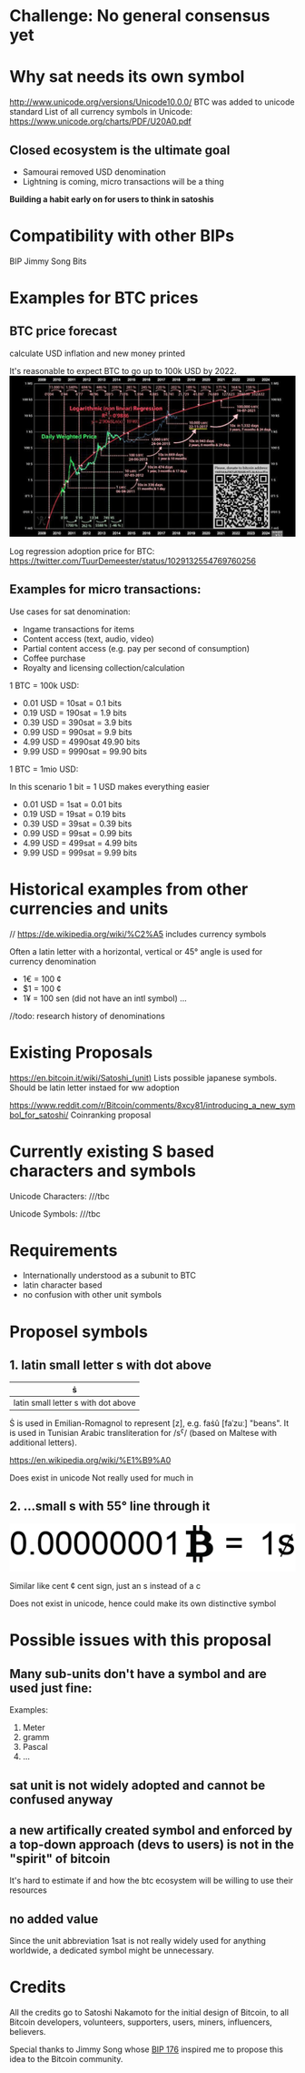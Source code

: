 # Challenge: No general consensus yet

# Why sat needs its own symbol

http://www.unicode.org/versions/Unicode10.0.0/
BTC was added to unicode standard
List of all currency symbols in Unicode:
https://www.unicode.org/charts/PDF/U20A0.pdf

## Closed ecosystem is the ultimate goal

* Samourai removed USD denomination
* Lightning is coming, micro transactions will be a thing

**Building a habit early on for users to think in satoshis**

# Compatibility with other BIPs

BIP Jimmy Song Bits

# Examples for BTC prices

## BTC price forecast
calculate USD inflation and new money printed

It's reasonable to expect BTC to go up to 100k USD by 2022.
![Bitcoin price forecast](btc-logreg-price.jpg)

Log regression adoption price for BTC:
https://twitter.com/TuurDemeester/status/1029132554769760256

## Examples for micro transactions:

Use cases for sat denomination:

* Ingame transactions for items
* Content access (text, audio, video)
* Partial content access (e.g. pay per second of consumption)
* Coffee purchase
* Royalty and licensing collection/calculation

1 BTC = 100k USD:
* 0.01 USD = 10sat = 0.1 bits
* 0.19 USD = 190sat = 1.9 bits
* 0.39 USD = 390sat = 3.9 bits
* 0.99 USD = 990sat = 9.9 bits
* 4.99 USD = 4990sat 49.90 bits
* 9.99 USD = 9990sat = 99.90 bits

1 BTC = 1mio USD:

In this scenario 1 bit = 1 USD makes everything easier
* 0.01 USD = 1sat = 0.01 bits
* 0.19 USD = 19sat = 0.19 bits
* 0.39 USD = 39sat = 0.39 bits
* 0.99 USD = 99sat  = 0.99 bits
* 4.99 USD = 499sat = 4.99 bits
* 9.99 USD = 999sat = 9.99 bits

# Historical examples from other currencies and units 

// https://de.wikipedia.org/wiki/%C2%A5 includes currency symbols

Often a latin letter with a horizontal, vertical or 45° angle is used for currency denomination

* 1€ = 100 ¢
* $1 = 100 ¢
* 1¥ = 100 sen (did not have an intl symbol)
...

//todo: research history of denominations

# Existing Proposals

https://en.bitcoin.it/wiki/Satoshi_(unit)
Lists possible japanese symbols. Should be latin letter instaed for ww adoption

https://www.reddit.com/r/Bitcoin/comments/8xcy81/introducing_a_new_symbol_for_satoshi/
Coinranking proposal

# Currently existing S based characters and symbols

Unicode Characters:
///tbc

Unicode Symbols:
///tbc

# Requirements

* Internationally understood as a subunit to BTC
* latin character based
* no confusion with other unit symbols

# Proposel symbols

## 1. latin small letter s with dot above

| ṡ |
| - |
| latin small letter s with dot above |

Ṡ is used in Emilian-Romagnol to represent [z], e.g. faṡû [faˈzuː] "beans". It is used in Tunisian Arabic transliteration for /sˁ/ (based on Maltese with additional letters).

https://en.wikipedia.org/wiki/%E1%B9%A0

Does exist in unicode
Not really used for much in 

## 2. ...small s with 55° line through it

![](sat-55deg.png)

Similar like cent ¢ cent sign, just an s instead of a c

Does not exist in unicode, hence could make its own distinctive symbol

# Possible issues with this proposal

## Many sub-units don't have a symbol and are used just fine:

Examples: 

1. Meter
2. gramm
3. Pascal
4. ...

## sat unit is not widely adopted and cannot be confused anyway

## a new artifically created symbol and enforced by a top-down approach (devs to users) is not in the "spirit" of bitcoin

It's hard to estimate if and how the btc ecosystem will be willing to use their resources

## no added value

Since the unit abbreviation 1sat is not really widely used for anything worldwide, a dedicated symbol might be unnecessary.

# Credits

All the credits go to Satoshi Nakamoto for the initial design of Bitcoin, to all Bitcoin developers, volunteers, supporters, users, miners, influencers, believers.

Special thanks to Jimmy Song whose [BIP 176](https://github.com/bitcoin/bips/blob/master/bip-0176.mediawiki) inspired me to propose this idea to the Bitcoin community.
